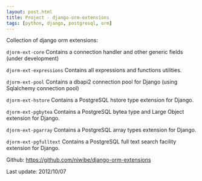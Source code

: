 ```yaml
---
layout: post.html
title: Project - django-orm-extensions
tags: [python, django, postgresql, orm]
---
```


Collection of django orm extensions:

``djorm-ext-core``
    Contains a connection handler and other generic fields (under development)

``djorm-ext-expressions``
    Contains all expressions and functions utilities.

``djorm-ext-pool``
    Contains a dbapi2 connection pool for Django (using Sqlalchemy connection pool)

``djorm-ext-hstore``
    Contains a PostgreSQL hstore type extension for Django.

``djorm-ext-pgbytea``
    Contains a PostgreSQL bytea type and Large Object extension for Django.

``djorm-ext-pgarray``
    Contains a PostgreSQL array types extension for Django.

``djorm-ext-pgfulltext``
    Contains a PostgreSQL full text search facility extension for Django.

Github: <https://github.com/niwibe/django-orm-extensions>

Last update: 2012/10/07

